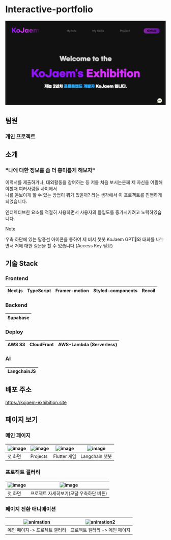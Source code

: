









# Interactive-portfolio
![image](./public/thumbnail.png)


## 팀원
### 개인 프로젝트


## 소개

### "나에 대한 정보를 좀 더 흥미롭게 해보자"
이력서를 제출하거나, 대외활동을 참여하는 등 저를 처음 보시는분께 제 자신을 어필해야할때 여러사람들 사이에서<br />
나를 돋보이게 할 수 있는 방법이 뭐가 있을까? 라는 생각에서 이 프로젝트를 진행하게 되었습니다.

인터렉티브한 요소를 적절히 사용하면서 사용자의 몰입도를 증가시키려고 노력하였습니다.

> [!NOTE]  
> 우측 하단에 있는 말풍선 아이콘을 통하여 제 비서 챗봇 KoJaem GPT🤖와 대화를 나누면서 저에 대한 질문을 할 수 있습니다.(Access Key 필요)


## 기술 Stack

### Frontend

|Next.js|TypeScript|Framer-motion|Styled-components|Recoil|
|--|--|--|--|--|


### Backend
|Supabase|
|--|

### Deploy
|AWS S3| CloudFront |AWS-Lambda (Serverless)|
|--|--|--|

### AI
|LangchainJS|
|--|

## 배포 주소
https://kojaem-exhibition.site


## 페이지 보기

### 메인 페이지
|![image](https://github.com/KoJaem/Interactive-portfolio/assets/62785823/8c615617-664d-4dd9-9ddb-b56224775a45)|![image](https://github.com/KoJaem/Interactive-portfolio/assets/62785823/423b857a-1f42-485b-a967-34fa3972e1f2)|![image](https://github.com/KoJaem/Interactive-portfolio/assets/62785823/aa9aea2f-21cd-435c-934f-53576363e647)|![image](https://github.com/KoJaem/Interactive-portfolio/assets/62785823/ccafe254-d733-42ef-84e3-326d1749e74f)|
|--|--|--|--|
|첫 화면|Projects|Flutter 게임|Langchain 챗봇|




### 프로젝트 갤러리

|![image](https://github.com/KoJaem/Interactive-portfolio/assets/62785823/bc03c86a-bcf8-4b6c-b918-3e3357005a25)|![image](https://github.com/KoJaem/Interactive-portfolio/assets/62785823/3420c858-35bb-4f02-b733-27c2b0d6f479)|
|--|--|
|첫 화면|프로젝트 자세히보기(모달 우측하단 버튼)|



### 페이지 전환 애니메이션
|![animation](https://github.com/KoJaem/Interactive-portfolio/assets/62785823/72c1b17f-475a-4266-9391-0c863c03b188)|![animation2](https://github.com/KoJaem/Interactive-portfolio/assets/62785823/1f3440ff-cd80-4f27-95bc-f195bf2d209a)|
|--|--|
|메인 페이지-> 프로젝트 갤러리|프로젝트 갤러리 -> 메인 페이지|











